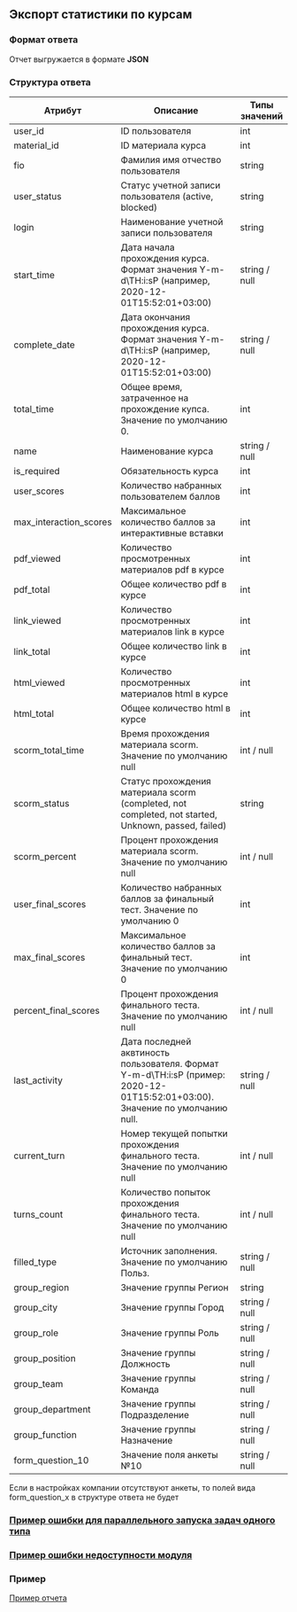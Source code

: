 ## Экспорт статистики по курсам
### Формат ответа
Отчет выгружается в формате **JSON**

### Структура ответа
| Атрибут |Описание| Типы значений |
| -------| ----- | ---- |
| user_id | ID пользователя | int |
| material_id | ID материала курса | int |
| fio | Фамилия имя отчество пользователя | string |
| user_status | Статус учетной записи пользователя (active, blocked) | string |
| login | Наименование учетной записи пользователя | string |
| start_time | Дата начала прохождения курса. Формат значения Y-m-d\TH:i:sP (например, 2020-12-01T15:52:01+03:00) | string / null |
| complete_date | Дата окончания прохождения курса. Формат значения Y-m-d\TH:i:sP (например, 2020-12-01T15:52:01+03:00) | string / null |
| total_time | Общее время, затраченное на прохождение купса. Значение по умолчанию 0. | int |
| name | Наименование курса | string / null|
| is_required | Обязательность курса | int |
| user_scores | Количество набранных пользователем баллов | int |
| max_interaction_scores | Максимальное количество баллов за интерактивные вставки | int |
| pdf_viewed | Количество просмотренных материалов pdf в курсе | int |
| pdf_total | Общее количество pdf в курсе | int |
| link_viewed | Количество просмотренных материалов link в курсе | int |
| link_total | Общее количество link в курсе | int |
| html_viewed | Количество просмотренных материалов html в курсе | int |
| html_total | Общее количество html в курсе | int |
| scorm_total_time | Время прохождения материала scorm. Значение по умолчанию null | int / null |
| scorm_status | Статус прохождения материала scorm (completed, not completed, not started, Unknown, passed, failed) | string |
| scorm_percent | Процент прохождения материала scorm. Значение по умолчанию null | int / null |
| user_final_scores | Количество набранных баллов за финальный тест. Значение по умолчанию 0 | int |
| max_final_scores | Максимальное количество баллов за финальный тест. Значение по умолчанию 0 | int |
| percent_final_scores | Процент прохождения финального теста. Значение по умолчанию null | int / null |
| last_activity | Дата последней аквтиность пользователя. Формат Y-m-d\TH:i:sP (пример: 2020-12-01T15:52:01+03:00). Значение по умолчанию null. | string / null |
| current_turn | Номер текущей попытки прохождения финального теста. Значение по умолчанию null | int / null |
| turns_count | Количество попыток прохождения финального теста. Значение по умолчанию null | int / null |
| filled_type | Источник заполнения. Значение по умолчанию Польз. | string / null |
| group_region | Значение группы Регион | string |
| group_city | Значение группы Город | string / null |
| group_role | Значение группы Роль | string / null |
| group_position | Значение группы Должность | string / null |
| group_team | Значение группы Команда | string / null |
| group_department | Значение группы Подразделение | string / null |
| group_function | Значение группы Назначение | string / null |
| form_question_10 | Значение поля анкеты №10 | string / null |

Если в настройках компании отсутствуют анкеты, то полей вида form_question_x в структуре ответа не будет

### [Пример ошибки для параллельного запуска задач одного типа](https://github.com/ekvio-dev/integration-api-response-examples/blob/master/examples/v2/uniq_task_error.json)
### [Пример ошибки недоступности модуля](https://github.com/ekvio-dev/integration-api-response-examples/blob/master/examples/v2/module_unavalible_error.json)
### Пример
[Пример отчета](https://github.com/ekvio-dev/integration-api-response-examples/blob/master/examples/v2/training/trainings_statistic.json)